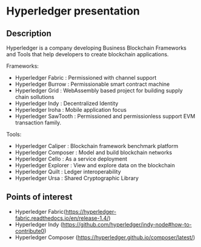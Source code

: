 # Hyperledger presentation

## Description 
Hyperledger is a company developing Business Blockchain Frameworks and Tools that help developers to create blockchain applications.

Frameworks:

- Hyperledger Fabric : Permissioned with channel support
- Hyperledger Burrow : Permissionable smart contract machine
- Hyperledger Grid : WebAssembly based project for building supply chain sollutions
- Hyperledger Indy : Decentralized Identity
- Hyperledger Iroha : Mobile application focus
- Hyperledger SawTooth : Permissioned and permissionless support EVM transaction family.

Tools:

- Hyperledger Caliper : Blockchain framework benchmark platform
- Hyperledger Composer : Model and build blockchain networks
- Hyperledger Cello : As a service deployment
- Hyperledger Explorer : View and explore data on the blockchain
- Hyperledger Quilt : Ledger interoperability
- Hyperledger Ursa : Shared Cryptographic Library

## Points of interest

- Hyperledger Fabric(https://hyperledger-fabric.readthedocs.io/en/release-1.4/)
- Hyperledger Indy (https://github.com/hyperledger/indy-node#how-to-contribute0)
- Hyperledger Composer (https://hyperledger.github.io/composer/latest/)